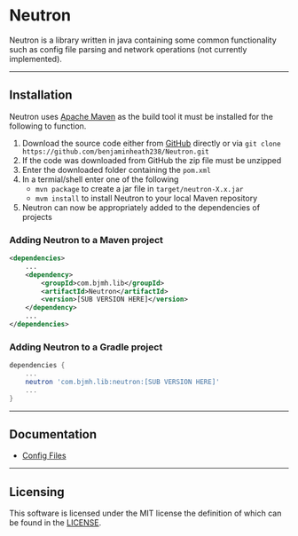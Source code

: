 # Neutron

Neutron is a library written in java containing some common functionality such as config file parsing and network operations (not currently implemented).

---

## Installation

Neutron uses [Apache Maven](https://maven.apache.org/) as the build tool it must be installed for the following to function.

1. Download the source code either from [GitHub](https://github.com/benjaminheath238/Neutron/archive/refs/heads/master.zip) directly or via `git clone https://github.com/benjaminheath238/Neutron.git`
2. If the code was downloaded from GitHub the zip file must be unzipped
3. Enter the downloaded folder containing the `pom.xml` 
4. In a termial/shell enter one of the following
    * `mvn package` to create a jar file in `target/neutron-X.x.jar`
    * `mvm install` to install Neutron to your local Maven repository
5. Neutron can now be appropriately added to the dependencies of projects

### Adding Neutron to a Maven project

```xml
<dependencies>
    ...
    <dependency>
        <groupId>com.bjmh.lib</groupId>
        <artifactId>Neutron</artifactId>
        <version>[SUB VERSION HERE]</version>
    </dependency>
    ...
</dependencies>
```

### Adding Neutron to a Gradle project

```groovy
dependencies {
    ...
    neutron 'com.bjmh.lib:neutron:[SUB VERSION HERE]'
    ...
}
```

---

## Documentation

* [Config Files](./docs/config.md)

---

## Licensing

This software is licensed under the MIT license the definition of which can be found in the [LICENSE](LICENSE).
